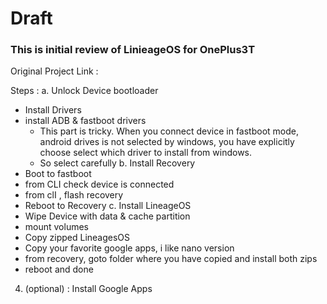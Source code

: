 # Draft

### This is initial review of LinieageOS for OnePlus3T

Original Project Link : 

Steps : 
a. Unlock Device bootloader 
- Install Drivers 
- install ADB & fastboot drivers 
  - This part is tricky. When you connect device in fastboot mode, android drives is not selected by windows, you have explicitly choose select which driver to install from windows.  
  - So select carefully 
b. Install Recovery
- Boot to fastboot 
- from CLI check device is connected 
- from clI , flash recovery 
- Reboot to Recovery 
c. Install LineageOS
- Wipe Device with data & cache partition 
- mount volumes 
- Copy zipped LineagesOS 
- Copy your favorite google apps, i like nano version 
- from recovery, goto folder where you have copied and install both zips
- reboot and done 
4. (optional) : Install Google Apps 
